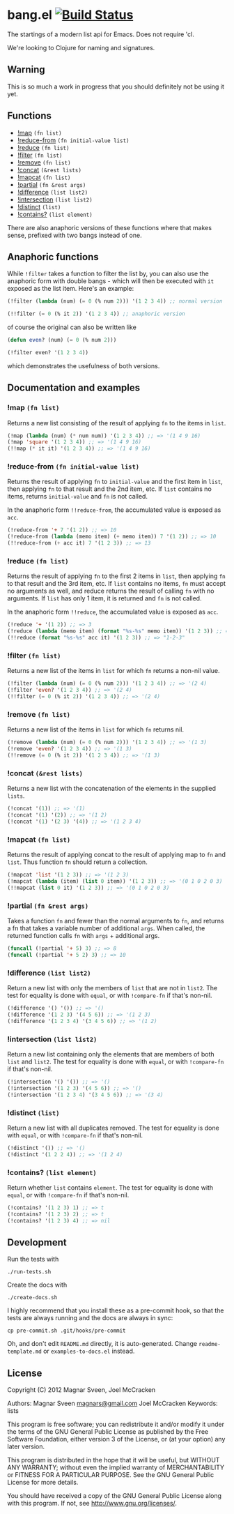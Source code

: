# bang.el [![Build Status](https://secure.travis-ci.org/magnars/bang.el.png)](http://travis-ci.org/magnars/bang.el)

The startings of a modern list api for Emacs. Does not require 'cl.

We're looking to Clojure for naming and signatures.

## Warning

This is so much a work in progress that you should definitely not be using it yet.

## Functions

* [!map](#map-fn-list) `(fn list)`
* [!reduce-from](#reduce-from-fn-initial-value-list) `(fn initial-value list)`
* [!reduce](#reduce-fn-list) `(fn list)`
* [!filter](#filter-fn-list) `(fn list)`
* [!remove](#remove-fn-list) `(fn list)`
* [!concat](#concat-rest-lists) `(&rest lists)`
* [!mapcat](#mapcat-fn-list) `(fn list)`
* [!partial](#partial-fn-rest-args) `(fn &rest args)`
* [!difference](#difference-list-list2) `(list list2)`
* [!intersection](#intersection-list-list2) `(list list2)`
* [!distinct](#distinct-list) `(list)`
* [!contains?](#contains-list-element) `(list element)`

There are also anaphoric versions of these functions where that makes sense,
prefixed with two bangs instead of one.

## Anaphoric functions

While `!filter` takes a function to filter the list by, you can also use the
anaphoric form with double bangs - which will then be executed with `it` exposed
as the list item. Here's an example:

```cl
(!filter (lambda (num) (= 0 (% num 2))) '(1 2 3 4)) ;; normal version

(!!filter (= 0 (% it 2)) '(1 2 3 4)) ;; anaphoric version
```

of course the original can also be written like

```cl
(defun even? (num) (= 0 (% num 2)))

(!filter even? '(1 2 3 4))
```

which demonstrates the usefulness of both versions.

## Documentation and examples

### !map `(fn list)`

Returns a new list consisting of the result of applying `fn` to the items in `list`.

```cl
(!map (lambda (num) (* num num)) '(1 2 3 4)) ;; => '(1 4 9 16)
(!map 'square '(1 2 3 4)) ;; => '(1 4 9 16)
(!!map (* it it) '(1 2 3 4)) ;; => '(1 4 9 16)
```

### !reduce-from `(fn initial-value list)`

Returns the result of applying `fn` to `initial-value` and the
first item in `list`, then applying `fn` to that result and the 2nd
item, etc. If `list` contains no items, returns `initial-value` and
`fn` is not called.

In the anaphoric form `!!reduce-from`, the accumulated value is
exposed as `acc`.

```cl
(!reduce-from '+ 7 '(1 2)) ;; => 10
(!reduce-from (lambda (memo item) (+ memo item)) 7 '(1 2)) ;; => 10
(!!reduce-from (+ acc it) 7 '(1 2 3)) ;; => 13
```

### !reduce `(fn list)`

Returns the result of applying `fn` to the first 2 items in `list`,
then applying `fn` to that result and the 3rd item, etc. If `list`
contains no items, `fn` must accept no arguments as well, and
reduce returns the result of calling `fn` with no arguments. If
`list` has only 1 item, it is returned and `fn` is not called.

In the anaphoric form `!!reduce`, the accumulated value is
exposed as `acc`.

```cl
(!reduce '+ '(1 2)) ;; => 3
(!reduce (lambda (memo item) (format "%s-%s" memo item)) '(1 2 3)) ;; => "1-2-3"
(!!reduce (format "%s-%s" acc it) '(1 2 3)) ;; => "1-2-3"
```

### !filter `(fn list)`

Returns a new list of the items in `list` for which `fn` returns a non-nil value.

```cl
(!filter (lambda (num) (= 0 (% num 2))) '(1 2 3 4)) ;; => '(2 4)
(!filter 'even? '(1 2 3 4)) ;; => '(2 4)
(!!filter (= 0 (% it 2)) '(1 2 3 4)) ;; => '(2 4)
```

### !remove `(fn list)`

Returns a new list of the items in `list` for which `fn` returns nil.

```cl
(!remove (lambda (num) (= 0 (% num 2))) '(1 2 3 4)) ;; => '(1 3)
(!remove 'even? '(1 2 3 4)) ;; => '(1 3)
(!!remove (= 0 (% it 2)) '(1 2 3 4)) ;; => '(1 3)
```

### !concat `(&rest lists)`

Returns a new list with the concatenation of the elements in
the supplied `lists`.

```cl
(!concat '(1)) ;; => '(1)
(!concat '(1) '(2)) ;; => '(1 2)
(!concat '(1) '(2 3) '(4)) ;; => '(1 2 3 4)
```

### !mapcat `(fn list)`

Returns the result of applying concat to the result of applying map to `fn` and `list`.
Thus function `fn` should return a collection.

```cl
(!mapcat 'list '(1 2 3)) ;; => '(1 2 3)
(!mapcat (lambda (item) (list 0 item)) '(1 2 3)) ;; => '(0 1 0 2 0 3)
(!!mapcat (list 0 it) '(1 2 3)) ;; => '(0 1 0 2 0 3)
```

### !partial `(fn &rest args)`

Takes a function `fn` and fewer than the normal arguments to `fn`,
and returns a fn that takes a variable number of additional `args`.
When called, the returned function calls `fn` with `args` +
additional args.

```cl
(funcall (!partial '+ 5) 3) ;; => 8
(funcall (!partial '+ 5 2) 3) ;; => 10
```

### !difference `(list list2)`

Return a new list with only the members of `list` that are not in `list2`.
The test for equality is done with `equal`,
or with `!compare-fn` if that's non-nil.

```cl
(!difference '() '()) ;; => '()
(!difference '(1 2 3) '(4 5 6)) ;; => '(1 2 3)
(!difference '(1 2 3 4) '(3 4 5 6)) ;; => '(1 2)
```

### !intersection `(list list2)`

Return a new list containing only the elements that are members of both `list` and `list2`.
The test for equality is done with `equal`,
or with `!compare-fn` if that's non-nil.

```cl
(!intersection '() '()) ;; => '()
(!intersection '(1 2 3) '(4 5 6)) ;; => '()
(!intersection '(1 2 3 4) '(3 4 5 6)) ;; => '(3 4)
```

### !distinct `(list)`

Return a new list with all duplicates removed.
The test for equality is done with `equal`,
or with `!compare-fn` if that's non-nil.

```cl
(!distinct '()) ;; => '()
(!distinct '(1 2 2 4)) ;; => '(1 2 4)
```

### !contains? `(list element)`

Return whether `list` contains `element`.
The test for equality is done with `equal`,
or with `!compare-fn` if that's non-nil.

```cl
(!contains? '(1 2 3) 1) ;; => t
(!contains? '(1 2 3) 2) ;; => t
(!contains? '(1 2 3) 4) ;; => nil
```


## Development

Run the tests with

    ./run-tests.sh

Create the docs with

    ./create-docs.sh

I highly recommend that you install these as a pre-commit hook, so that
the tests are always running and the docs are always in sync:

    cp pre-commit.sh .git/hooks/pre-commit

Oh, and don't edit `README.md` directly, it is auto-generated.
Change `readme-template.md` or `examples-to-docs.el` instead.

## License

Copyright (C) 2012 Magnar Sveen, Joel McCracken

Authors: Magnar Sveen <magnars@gmail.com>
         Joel McCracken
Keywords: lists

This program is free software; you can redistribute it and/or modify
it under the terms of the GNU General Public License as published by
the Free Software Foundation, either version 3 of the License, or
(at your option) any later version.

This program is distributed in the hope that it will be useful,
but WITHOUT ANY WARRANTY; without even the implied warranty of
MERCHANTABILITY or FITNESS FOR A PARTICULAR PURPOSE.  See the
GNU General Public License for more details.

You should have received a copy of the GNU General Public License
along with this program.  If not, see <http://www.gnu.org/licenses/>.
